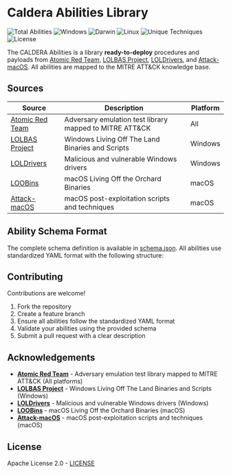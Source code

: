 # Caldera Abilities Library

![Total Abilities](https://img.shields.io/badge/Total%20Abilities-2948-blue)
![Windows](https://img.shields.io/badge/Windows-2029-lightblue)
![Darwin](https://img.shields.io/badge/Darwin-463-orange)
![Linux](https://img.shields.io/badge/Linux-456-red)
![Unique Techniques](https://img.shields.io/badge/Unique%20Techniques-308-green)
![License](https://img.shields.io/badge/License-Apache%202.0-green)

The CALDERA Abilities is a library **ready-to-deploy** procedures and payloads from [Atomic Red Team](https://github.com/redcanaryco/atomic-red-team), [LOLBAS Project](https://github.com/LOLBAS-Project/LOLBAS), [LOLDrivers](https://github.com/magicsword-io/LOLDrivers), and [Attack-macOS](https://github.com/armadoinc/attack-macOS). All abilities are mapped to the MITRE ATT&CK knowledge base.



## Sources
| Source | Description | Platform |
|--------|-------------|----------|
| [Atomic Red Team](https://github.com/redcanaryco/atomic-red-team) | Adversary emulation test library mapped to MITRE ATT&CK | All |
| [LOLBAS Project](https://github.com/LOLBAS-Project/LOLBAS) | Windows Living Off The Land Binaries and Scripts | Windows |
| [LOLDrivers](https://github.com/magicsword-io/LOLDrivers) | Malicious and vulnerable Windows drivers | Windows |
| [LOOBins](https://www.loobins.io/) | macOS Living Off the Orchard Binaries | macOS |
| [Attack-macOS](https://github.com/armadoinc/attack-macOS) | macOS post-exploitation scripts and techniques | macOS |


## Ability Schema Format

The complete schema definition is available in [schema.json](schema.json). 
All abilities use standardized YAML format with the following structure:


## Contributing

Contributions are welcome!

1. Fork the repository
2. Create a feature branch
3. Ensure all abilities follow the standardized YAML format
4. Validate your abilities using the provided schema
5. Submit a pull request with a clear description


## Acknowledgements


- **[Atomic Red Team](https://github.com/redcanaryco/atomic-red-team)** - Adversary emulation test library mapped to MITRE ATT&CK (All platforms)
- **[LOLBAS Project](https://github.com/LOLBAS-Project/LOLBAS)** - Windows Living Off The Land Binaries and Scripts (Windows)
- **[LOLDrivers](https://github.com/magicsword-io/LOLDrivers)** - Malicious and vulnerable Windows drivers (Windows)
- **[LOOBins](https://www.loobins.io/)** - macOS Living Off the Orchard Binaries (macOS)
- **[Attack-macOS](https://github.com/armadoinc/attack-macOS)** - macOS post-exploitation scripts and techniques (macOS)



## License

Apache License 2.0 - [LICENSE](LICENSE)

